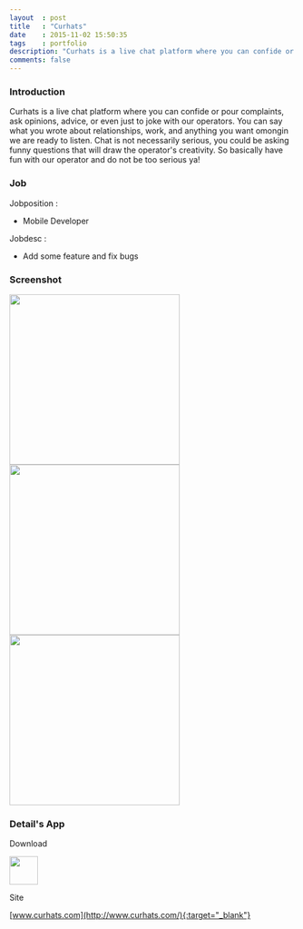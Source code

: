 ```yaml
---
layout	: post
title	: "Curhats"
date   	: 2015-11-02 15:50:35
tags	: portfolio
description: "Curhats is a live chat platform where you can confide or pour complaints, ask opinions, advice, or just to joke with our operators."
comments: false
---
```


### Introduction

Curhats is a live chat platform where you can confide or pour complaints, ask opinions, advice, or even just to joke with our operators. You can say what you wrote about relationships, work, and anything you want omongin we are ready to listen.
Chat is not necessarily serious, you could be asking funny questions that will draw the operator's creativity. So basically have fun with our operator and do not be too serious ya!



### Job

Jobposition : 

- Mobile Developer

Jobdesc :

- Add some feature and fix bugs



### Screenshot

<img src="https://lh3.googleusercontent.com/ByCFuj3r5F7WYlzzJgBv_sNDSqXK7DiKTzR-Ggf_2ykDRonl49PGwzv-CjnJFYfXafI=h900-rw" style="width:2OOpx; height:300px"> <img src="https://lh3.googleusercontent.com/DjnoEwSiegc3i-6p-itPSvDr7I1RKscAeYxEh-d326rBebBKo-cvEXcUmS_AD36KcvI=h900-rw" style="width:2OOpx; height:300px"> <img src="https://lh3.googleusercontent.com/Y0Uw55MRwKc0WmbEChl8UAM_MF1lrulbvjKiybWn_FgHE5vciPZEdgi-UCZbSG7jEKw=h900-rw" style="width:2OOpx; height:300px"> 



### Detail's App

Download

<a href="https://play.google.com/store/apps/details?id=com.itdakwah.ayobelajarislam&hl=en" target="_blank"><img src="https://www.gstatic.com/android/market_images/web/play_one_bar_logo_2x.png" style="width:1OOpx; height:50px"></a>

Site

[www.curhats.com](http://www.curhats.com/){:target="_blank"}